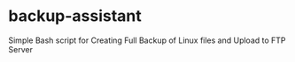 # backup-assistant
Simple Bash script for Creating Full Backup of Linux files and Upload to FTP Server
